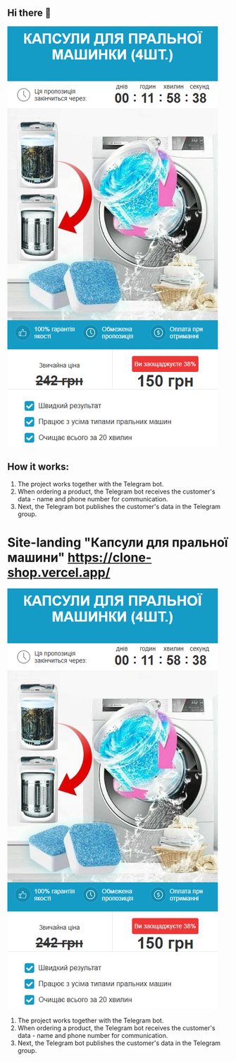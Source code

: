 ## Hi there 👋

![site-landing.png](images/site-landing.png)
## How it works:
1. The project works together with the Telegram bot.
2. When ordering a product, the Telegram bot receives the customer's data - name and phone number for communication.
3. Next, the Telegram bot publishes the customer's data in the Telegram group.

# Site-landing "Капсули для пральної машини" https://clone-shop.vercel.app/
![site-landing.png](images/site-landing.png)
1. The project works together with the Telegram bot.
2. When ordering a product, the Telegram bot receives the customer's data - name and phone number for communication.
3. Next, the Telegram bot publishes the customer's data in the Telegram group.


<!--
**codui/codui** is a ✨ _special_ ✨ repository because its `README.md` (this file) appears on your GitHub profile.

Here are some ideas to get you started:

- 🔭 I’m currently working on ...
- 🌱 I’m currently learning ...
- 👯 I’m looking to collaborate on ...
- 🤔 I’m looking for help with ...
- 💬 Ask me about ...
- 📫 How to reach me: ...
- 😄 Pronouns: ...
- ⚡ Fun fact: ...
-->
